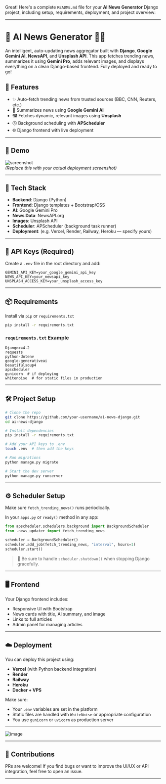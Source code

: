Great! Here's a complete `README.md` file for your **AI News Generator** Django project, including setup, requirements, deployment, and project overview:

---

# 📰 AI News Generator 🧠🌐

An intelligent, auto-updating news aggregator built with **Django**, **Google Gemini AI**, **NewsAPI**, and **Unsplash API**. This app fetches trending news, summarizes it using **Gemini Pro**, adds relevant images, and displays everything on a clean Django-based frontend. Fully deployed and ready to go!

## 🚀 Features

- ✨ Auto-fetch trending news from trusted sources (BBC, CNN, Reuters, etc.)
- 🧠 Summarizes news using **Google Gemini AI**
- 🖼️ Fetches dynamic, relevant images using **Unsplash**
- 🕒 Background scheduling with **APScheduler**
- 🌐 Django frontend with live deployment

---

## 📸 Demo

![screenshot](https://via.placeholder.com/1000x600)  
_(Replace this with your actual deployment screenshot)_

---

## 🧩 Tech Stack

- **Backend**: Django (Python)
- **Frontend**: Django templates + Bootstrap/CSS
- **AI**: Google Gemini Pro
- **News Data**: NewsAPI.org
- **Images**: Unsplash API
- **Scheduler**: APScheduler (background task runner)
- **Deployment**: (e.g. Vercel, Render, Railway, Heroku — specify yours)

---

## 🔑 API Keys (Required)

Create a `.env` file in the root directory and add:

```
GEMINI_API_KEY=your_google_gemini_api_key
NEWS_API_KEY=your_newsapi_key
UNSPLASH_ACCESS_KEY=your_unsplash_access_key
```

---

## 📦 Requirements

Install via `pip` or `requirements.txt`

```bash
pip install -r requirements.txt
```

### `requirements.txt` Example

```
Django>=4.2
requests
python-dotenv
google-generativeai
beautifulsoup4
apscheduler
gunicorn  # if deploying
whitenoise  # for static files in production
```

---

## 🛠️ Project Setup

```bash
# Clone the repo
git clone https://github.com/your-username/ai-news-django.git
cd ai-news-django

# Install dependencies
pip install -r requirements.txt

# Add your API keys to .env
touch .env  # then add the keys

# Run migrations
python manage.py migrate

# Start the dev server
python manage.py runserver
```

---

## ⚙️ Scheduler Setup

Make sure `fetch_trending_news()` runs periodically.

In your `apps.py` or `ready()` method in any app:

```python
from apscheduler.schedulers.background import BackgroundScheduler
from .news_updater import fetch_trending_news

scheduler = BackgroundScheduler()
scheduler.add_job(fetch_trending_news, "interval", hours=1)
scheduler.start()
```

> 🛑 Be sure to handle `scheduler.shutdown()` when stopping Django gracefully.

---

## 🖥️ Frontend

Your Django frontend includes:
- Responsive UI with Bootstrap
- News cards with title, AI summary, and image
- Links to full articles
- Admin panel for managing articles

---

## ☁️ Deployment

You can deploy this project using:
- **Vercel** (with Python backend integration)
- **Render**
- **Railway**
- **Heroku**
- **Docker + VPS**

Make sure:
- Your `.env` variables are set in the platform
- Static files are handled with `WhiteNoise` or appropriate configuration
- You use `gunicorn` or `uvicorn` as production server

---

![image](https://github.com/user-attachments/assets/587d1f5b-f16a-4cd8-8c88-2e8d80fc6a99)


---

## 🤝 Contributions

PRs are welcome! If you find bugs or want to improve the UI/UX or API integration, feel free to open an issue.

---

